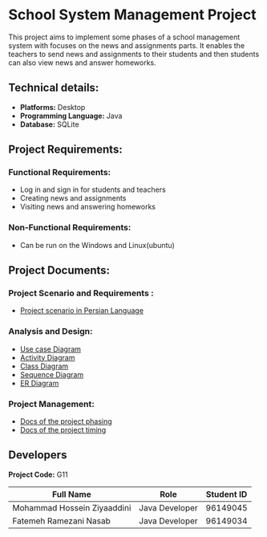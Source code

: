 # School System Management Project

This project aims to implement some phases of a school management system with focuses on the news and assignments parts.
It enables the teachers to send news and assignments to their students and then students can also view news and
answer homeworks.

## Technical details:

+ **Platforms:** Desktop
+ **Programming Language:** Java
+ **Database:** SQLite

## Project Requirements:

### Functional Requirements:

+ Log in and sign in for students and teachers
+ Creating news and assignments
+ Visiting news and answering homeworks

### Non-Functional Requirements:

+ Can be run on the Windows and Linux(ubuntu)

## Project Documents:

### Project Scenario and Requirements :

+ [Project scenario in Persian Language](/documentation/scenarios/SCENARIO.md)

### Analysis and Design:

+ [Use case Diagram](#)
+ [Activity Diagram](#)
+ [Class Diagram](#)
+ [Sequence Diagram](#)
+ [ER Diagram](#)

### Project Management:

+ [Docs of the project phasing](#)
+ [Docs of the project timing](#)

## Developers

**Project Code:** G11

| Full Name| Role | Student ID |
| ------------- | ------------- | ------------- |
| Mohammad Hossein Ziyaaddini | Java Developer  | 96149045  |
| Fatemeh Ramezani Nasab | Java Developer  | 96149034  |
